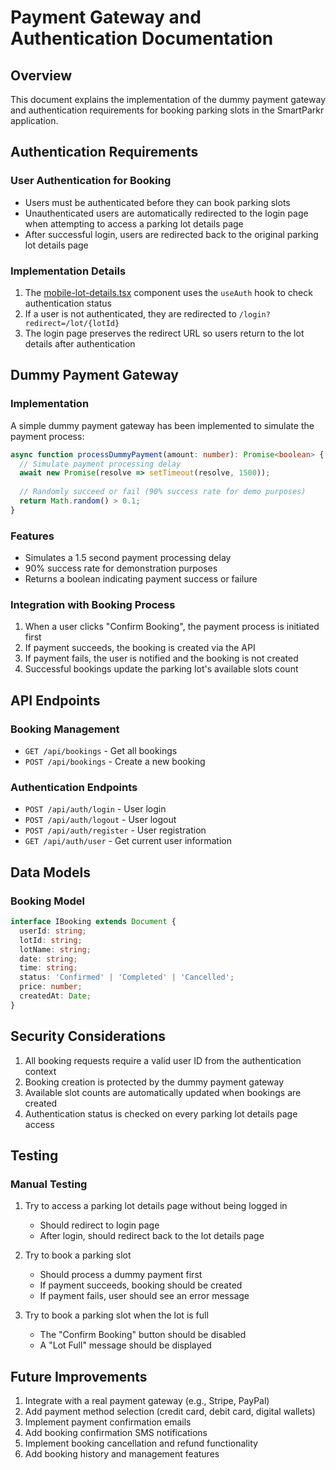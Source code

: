 # Payment Gateway and Authentication Documentation

## Overview

This document explains the implementation of the dummy payment gateway and authentication requirements for booking parking slots in the SmartParkr application.

## Authentication Requirements

### User Authentication for Booking
- Users must be authenticated before they can book parking slots
- Unauthenticated users are automatically redirected to the login page when attempting to access a parking lot details page
- After successful login, users are redirected back to the original parking lot details page

### Implementation Details
1. The [mobile-lot-details.tsx](file:///c:/Users/basav/OneDrive/Documents/GitHub/ParkWise/src/app/mobile-lot-details.tsx) component uses the `useAuth` hook to check authentication status
2. If a user is not authenticated, they are redirected to `/login?redirect=/lot/{lotId}`
3. The login page preserves the redirect URL so users return to the lot details after authentication

## Dummy Payment Gateway

### Implementation
A simple dummy payment gateway has been implemented to simulate the payment process:

```typescript
async function processDummyPayment(amount: number): Promise<boolean> {
  // Simulate payment processing delay
  await new Promise(resolve => setTimeout(resolve, 1500));
  
  // Randomly succeed or fail (90% success rate for demo purposes)
  return Math.random() > 0.1;
}
```

### Features
- Simulates a 1.5 second payment processing delay
- 90% success rate for demonstration purposes
- Returns a boolean indicating payment success or failure

### Integration with Booking Process
1. When a user clicks "Confirm Booking", the payment process is initiated first
2. If payment succeeds, the booking is created via the API
3. If payment fails, the user is notified and the booking is not created
4. Successful bookings update the parking lot's available slots count

## API Endpoints

### Booking Management
- `GET /api/bookings` - Get all bookings
- `POST /api/bookings` - Create a new booking

### Authentication Endpoints
- `POST /api/auth/login` - User login
- `POST /api/auth/logout` - User logout
- `POST /api/auth/register` - User registration
- `GET /api/auth/user` - Get current user information

## Data Models

### Booking Model
```typescript
interface IBooking extends Document {
  userId: string;
  lotId: string;
  lotName: string;
  date: string;
  time: string;
  status: 'Confirmed' | 'Completed' | 'Cancelled';
  price: number;
  createdAt: Date;
}
```

## Security Considerations

1. All booking requests require a valid user ID from the authentication context
2. Booking creation is protected by the dummy payment gateway
3. Available slot counts are automatically updated when bookings are created
4. Authentication status is checked on every parking lot details page access

## Testing

### Manual Testing
1. Try to access a parking lot details page without being logged in
   - Should redirect to login page
   - After login, should redirect back to the lot details page

2. Try to book a parking slot
   - Should process a dummy payment first
   - If payment succeeds, booking should be created
   - If payment fails, user should see an error message

3. Try to book a parking slot when the lot is full
   - The "Confirm Booking" button should be disabled
   - A "Lot Full" message should be displayed

## Future Improvements

1. Integrate with a real payment gateway (e.g., Stripe, PayPal)
2. Add payment method selection (credit card, debit card, digital wallets)
3. Implement payment confirmation emails
4. Add booking confirmation SMS notifications
5. Implement booking cancellation and refund functionality
6. Add booking history and management features